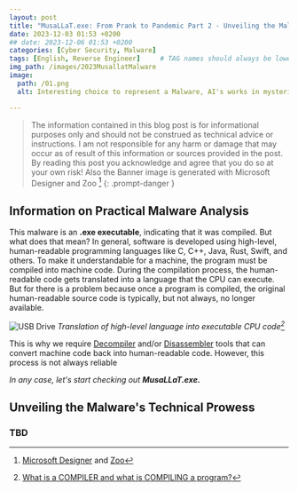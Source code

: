 ```yaml
---
layout: post
title: "MusaLLaT.exe: From Prank to Pandemic Part 2 - Unveiling the Malware's Technical Capbilites"
date: 2023-12-03 01:53 +0200
## date: 2023-12-06 01:53 +0200
categories: [Cyber Security, Malware]
tags: [English, Reverse Engineer]     # TAG names should always be lowercase
img_path: /images/2023MusallatMalware
image:
  path: /01.png
  alt: Interesting choice to represent a Malware, AI's works in mysterious ways.

---
```


> The information contained in this blog post is for informational purposes only and should not be construed as technical advice or instructions. I am not responsible for any harm or damage that may occur as of result of this information or sources provided in the post. By reading this post you acknowledge and agree that you do so at your own risk!
> Also the Banner image is generated with Microsoft Designer and Zoo [^1]
{: .prompt-danger }

## Information on Practical Malware Analysis

This malware is an **.exe executable**, indicating that it was compiled. But what does that mean? In general, software is developed using high-level, human-readable programming languages like C, C++, Java, Rust, Swift, and others. To make it understandable for a machine, the program must be compiled into machine code. During the compilation process, the human-readable code gets translated into a language that the CPU can execute. But for there is a problem because once a program is compiled, the original human-readable source code is typically, but not always, no longer available.

![USB Drive](/02.jpg) _Translation of high-level language into executable CPU code[^2]_

This is why we require [Decompiler](https://en.wikipedia.org/wiki/Decompiler) and/or [Disassembler](https://en.wikipedia.org/wiki/Disassembler) tools that can convert machine code back into human-readable code. However, this process is not always reliable

*In any case, let's start checking out **MusaLLaT.exe.***

## Unveiling the Malware's Technical Prowess

### TBD

[^1]:[Microsoft Designer](https://www.bing.com/create) and [Zoo](https://zoo.replicate.dev/?id=ea7e7239-e607-41f9-b009-940c1801fd3a)
[^2]:[What is a COMPILER and what is COMPILING a program?](https://localdab.org/index.php/glossary/a-d/compiler/)
